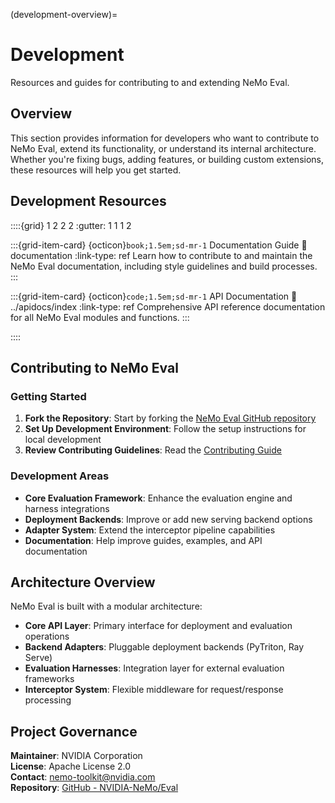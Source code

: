 (development-overview)=

# Development

Resources and guides for contributing to and extending NeMo Eval.

## Overview

This section provides information for developers who want to contribute to NeMo Eval, extend its functionality, or understand its internal architecture. Whether you're fixing bugs, adding features, or building custom extensions, these resources will help you get started.

## Development Resources

::::{grid} 1 2 2 2
:gutter: 1 1 1 2

:::{grid-item-card} {octicon}`book;1.5em;sd-mr-1` Documentation Guide
:link: documentation
:link-type: ref
Learn how to contribute to and maintain the NeMo Eval documentation, including style guidelines and build processes.
:::

:::{grid-item-card} {octicon}`code;1.5em;sd-mr-1` API Documentation
:link: ../apidocs/index
:link-type: ref
Comprehensive API reference documentation for all NeMo Eval modules and functions.
:::

::::

## Contributing to NeMo Eval

### Getting Started
1. **Fork the Repository**: Start by forking the [NeMo Eval GitHub repository](https://github.com/NVIDIA-NeMo/Eval)
2. **Set Up Development Environment**: Follow the setup instructions for local development
3. **Review Contributing Guidelines**: Read the [Contributing Guide](https://github.com/NVIDIA-NeMo/Eval/blob/main/CONTRIBUTING.md)

### Development Areas
- **Core Evaluation Framework**: Enhance the evaluation engine and harness integrations
- **Deployment Backends**: Improve or add new serving backend options
- **Adapter System**: Extend the interceptor pipeline capabilities
- **Documentation**: Help improve guides, examples, and API documentation

## Architecture Overview

NeMo Eval is built with a modular architecture:

- **Core API Layer**: Primary interface for deployment and evaluation operations
- **Backend Adapters**: Pluggable deployment backends (PyTriton, Ray Serve)
- **Evaluation Harnesses**: Integration layer for external evaluation frameworks
- **Interceptor System**: Flexible middleware for request/response processing

## Project Governance

**Maintainer**: NVIDIA Corporation  
**License**: Apache License 2.0  
**Contact**: [nemo-toolkit@nvidia.com](mailto:nemo-toolkit@nvidia.com)  
**Repository**: [GitHub - NVIDIA-NeMo/Eval](https://github.com/NVIDIA-NeMo/Eval)

